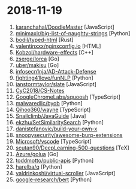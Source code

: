 # 2018-11-19

1. [karanchahal/DoodleMaster](https://github.com/karanchahal/DoodleMaster "Don't code your UI, Draw it !") [JavaScript]
2. [minimaxir/big-list-of-naughty-strings](https://github.com/minimaxir/big-list-of-naughty-strings "The Big List of Naughty Strings is a list of strings which have a high probability of causing issues when used as user-input data.") [Python]
3. [bodil/typed-html](https://github.com/bodil/typed-html "Type checked JSX for Rust") [Rust]
4. [valentinxxx/nginxconfig.io](https://github.com/valentinxxx/nginxconfig.io "⚙️ NGiИX config generator generator on steroids 💉") [HTML]
5. [Kobzol/hardware-effects](https://github.com/Kobzol/hardware-effects "Demonstration of various hardware effects.") [C++]
6. [zserge/lorca](https://github.com/zserge/lorca "Build cross-platform modern desktop apps in Go + HTML5") [Go]
7. [uber/makisu](https://github.com/uber/makisu "Fast and flexible Docker image building tool, works on OSX and in containerized environments like Kubernetes.") [Go]
8. [infosecn1nja/AD-Attack-Defense](https://github.com/infosecn1nja/AD-Attack-Defense "Active Directory Security For Red & Blue Team") 
9. [fighting41love/funNLP](https://github.com/fighting41love/funNLP "中英文敏感词、语言检测、中外手机/电话归属地/运营商查询、名字推断性别、手机号抽取、身份证抽取、邮箱抽取、中日文人名库、中文缩写库、拆字词典、词汇情感值、停用词、反动词表、暴恐词表、繁简体转换、英文模拟中文发音、汪峰歌词生成器、职业名称词库、同义词库、反义词库、否定词库、汽车品牌&零件词库、时间抽取、连续英文切割、中文词向量大全、公司名字大全、古诗词库、IT词库、财经词库、成语词库、地名词库、历史名人词库、诗词词库、医学词库、饮食词库、法律词库、汽车词库、动物词库、中文聊天语料、中文谣言数据。") [Python]
10. [ianstormtaylor/slate](https://github.com/ianstormtaylor/slate "A completely customizable framework for building rich text editors.") [JavaScript]
11. [CyC2018/CS-Notes](https://github.com/CyC2018/CS-Notes "📚 Computer Science Learning Notes") 
12. [GoogleChromeLabs/squoosh](https://github.com/GoogleChromeLabs/squoosh "Make images smaller using best-in-class codecs, right in the browser.") [TypeScript]
13. [malwaredllc/byob](https://github.com/malwaredllc/byob "BYOB (Build Your Own Botnet)") [Python]
14. [Qihoo360/wayne](https://github.com/Qihoo360/wayne "Web UI for Kubernetes multi-clusters") [TypeScript]
15. [Snailclimb/JavaGuide](https://github.com/Snailclimb/JavaGuide "【Java学习+面试指南】 一份涵盖大部分Java程序员所需要掌握的核心知识。") [Java]
16. [ekzhu/SetSimilaritySearch](https://github.com/ekzhu/SetSimilaritySearch "All-pair set similarity search on millions of sets in Python and on a laptop (faster than MinHash LSH)") [Python]
17. [danistefanovic/build-your-own-x](https://github.com/danistefanovic/build-your-own-x "🤓 Build your own (insert technology here)") 
18. [snoopysecurity/awesome-burp-extensions](https://github.com/snoopysecurity/awesome-burp-extensions "A curated list of amazingly awesome Burp Extensions") 
19. [Microsoft/vscode](https://github.com/Microsoft/vscode "Visual Studio Code") [TypeScript]
20. [scutan90/DeepLearning-500-questions](https://github.com/scutan90/DeepLearning-500-questions "深度学习500问，以问答形式对常用的概率知识、线性代数、机器学习、深度学习、计算机视觉等热点问题进行阐述，以帮助自己及有需要的读者。 全书分为18个章节，近30万字。由于水平有限，书中不妥之处恳请广大读者批评指正。 未完待续............ 如有意合作，联系scutjy2015@163.com 版权所有，违权必究 Tan 2018.06") [TeX]
21. [Azure/golua](https://github.com/Azure/golua "A Lua 5.3 engine implemented in Go") [Go]
22. [toddmotto/public-apis](https://github.com/toddmotto/public-apis "A collective list of public JSON APIs for use in web development.") [Python]
23. [harelba/q](https://github.com/harelba/q "q - Run SQL directly on CSV or TSV files") [Python]
24. [valdrinkoshi/virtual-scroller](https://github.com/valdrinkoshi/virtual-scroller "") [JavaScript]
25. [google-research/bert](https://github.com/google-research/bert "TensorFlow code and pre-trained models for BERT") [Python]
